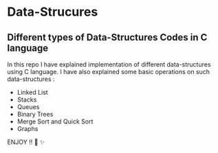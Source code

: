 # Data-Strucures
## Different types of Data-Structures Codes in C language

In this repo I have explained implementation of different data-structures using C language.
I have also explained some basic operations on such data-structures :
- Linked List
- Stacks
- Queues
- Binary Trees
- Merge Sort and Quick Sort
- Graphs

ENJOY !! :tada: :sparkles: 

